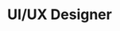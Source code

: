 ---
first-name: Mark Luigi
last-name: Carlos
nickname: Luigi
title: UI/UX Designer
position: designer
project:
  - CBA
  - digital-twin
---